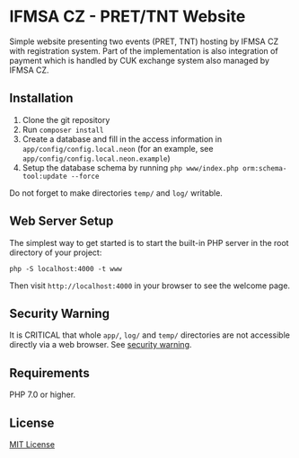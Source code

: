 # IFMSA CZ - PRET/TNT Website

Simple website presenting two events (PRET, TNT) hosting by IFMSA CZ with registration system. Part of the implementation is also integration of payment which is handled by CUK exchange system also managed by IFMSA CZ.

## Installation

1. Clone the git repository
2. Run `composer install`
3. Create a database and fill in the access information in `app/config/config.local.neon` (for an example, see `app/config/config.local.neon.example`)
4. Setup the database schema by running `php www/index.php orm:schema-tool:update --force`

Do not forget to make directories `temp/` and `log/` writable.

## Web Server Setup

The simplest way to get started is to start the built-in PHP server in the root directory of your project:

	php -S localhost:4000 -t www

Then visit `http://localhost:4000` in your browser to see the welcome page.

## Security Warning

It is CRITICAL that whole `app/`, `log/` and `temp/` directories are not accessible directly via a web browser. See [security warning](https://nette.org/security-warning).


## Requirements

PHP 7.0 or higher.

## License

[MIT License](LICENSE)
